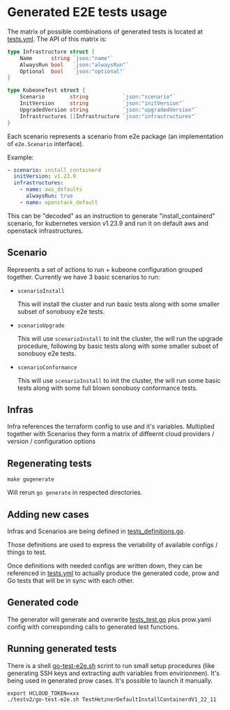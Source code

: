 # Generated E2E tests usage

The matrix of possible combinations of generated tests is located at [tests.yml](tests.yml).
The API of this matrix is:

```go
type Infrastructure struct {
	Name      string `json:"name"`
	AlwaysRun bool   `json:"alwaysRun"`
	Optional  bool   `json:"optional"`
}

type KubeoneTest struct {
	Scenario        string           `json:"scenario"`
	InitVersion     string           `json:"initVersion"`
	UpgradedVersion string           `json:"upgradedVersion"`
	Infrastructures []Infrastructure `json:"infrastructures"`
}
```

Each scenario represents a scenario from e2e package (an implementation of
`e2e.Scenario` interface).

Example:

```yaml
- scenario: install_containerd
  initVersion: v1.23.9
  infrastructures:
    - name: aws_defaults
      alwaysRun: true
    - name: openstack_default
```

This can be "decoded" as an instruction to generate "install_containerd"
scenario, for kubernetes version v1.23.9 and run it on default aws and openstack
infrastructures.

## Scenario

Represents a set of actions to run + kubeone configuration grouped together.
Currently we have 3 basic scenarios to run:

* `scenarioInstall`

    This will install the cluster and run basic tests along with some smaller
    subset of sonobuoy e2e tests.

* `scenarioUpgrade`

    This will use `scenarioInstall` to init the cluster, the will run the
    upgrade procedure, following by basic tests along with some smaller subset
    of sonobuoy e2e tests.

* `scenarioConformance`

    This will use `scenarioInstall` to init the cluster, the will run some basic
    tests along with some full blown sonobuoy conformance tests.

## Infras

Infra references the terraform config to use and it's variables. Multiplied
together with Scenarios they form a matrix of diffeernt cloud providers /
version / configuration options

## Regenerating tests

```shell
make gogenerate
```

Will rerun `go generate` in respected directories.

## Adding new cases

Infras and Scenarios are being defined in [tests_definitions.go](e2e/tests_definitions.go).

Those definitions are used to express the veriability of available configs /
things to test.

Once definitions with needed configs are written down, they can be referenced in
[tests.yml](tests.yml) to actually produce the generated code, prow and Go tests
that will be in sync with each other.

## Generated code

The generator will generate and overwrite [tests_test.go](e2e/tests_test.go)
plus prow.yaml config with corresponding calls to generated test functions.

## Running generated tests

There is a shell [go-test-e2e.sh](go-test-e2e.sh) scrint to run small setup
procedures (like generating SSH keys and extracting auth variables from
envirionmen). It's being used in generated prow cases. It's possible to launch
it manually.

```shell
export HCLOUD_TOKEN=xxx
./testv2/go-test-e2e.sh TestHetznerDefaultInstallContainerdV1_22_11
```
